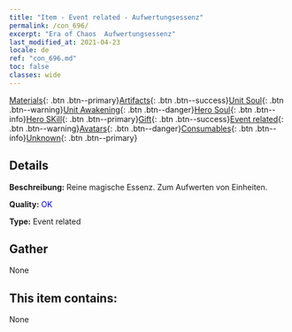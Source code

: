 ```yaml
---
title: "Item - Event related - Aufwertungsessenz"
permalink: /con_696/
excerpt: "Era of Chaos  Aufwertungsessenz"
last_modified_at: 2021-04-23
locale: de
ref: "con_696.md"
toc: false
classes: wide
---
```

 [Materials](/ItemsDE/){: .btn .btn--primary}[Artifacts](/ItemsDE/Artifacts/){: .btn .btn--success}[Unit Soul](/ItemsDE/UnitSoul/){: .btn .btn--warning}[Unit Awakening](/ItemsDE/UnitAwakening/){: .btn .btn--danger}[Hero Soul](/ItemsDE/HeroSoul/){: .btn .btn--info}[Hero SKill](/ItemsDE/HeroSkill/){: .btn .btn--primary}[Gift](/ItemsDE/Gift/){: .btn .btn--success}[Event related](/ItemsDE/Events/){: .btn .btn--warning}[Avatars](/ItemsDE/Avatars/){: .btn .btn--danger}[Consumables](/ItemsDE/Consumables/){: .btn .btn--info}[Unknown](/ItemsDE/Unknown/){: .btn .btn--primary}

## Details
 **Beschreibung:** Reine magische Essenz. Zum Aufwerten von Einheiten.

 **Quality:** <span style="color: #0000CD">OK</span>

 **Type:** Event related

## Gather

  None

## This item contains:

  None

